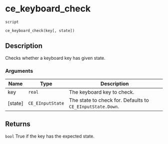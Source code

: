 # ce_keyboard_check
`script`
```gml
ce_keyboard_check(key[, state])
```

## Description
Checks whether a keyboard key has given state.

### Arguments
| Name | Type | Description |
| ---- | ---- | ----------- |
| key | `real` | The keyboard key to check. |
| [state] | `CE_EInputState` | The state to check for. Defaults to `CE_EInputState.Down`. |

## Returns
`bool` True if the key has the expected state.